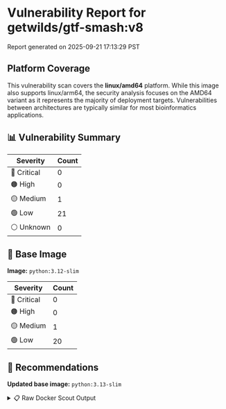 # Vulnerability Report for getwilds/gtf-smash:v8

Report generated on 2025-09-21 17:13:29 PST

## Platform Coverage

This vulnerability scan covers the **linux/amd64** platform. While this image also supports linux/arm64, the security analysis focuses on the AMD64 variant as it represents the majority of deployment targets. Vulnerabilities between architectures are typically similar for most bioinformatics applications.

## 📊 Vulnerability Summary

| Severity | Count |
|----------|-------|
| 🔴 Critical | 0 |
| 🟠 High | 0 |
| 🟡 Medium | 1 |
| 🟢 Low | 21 |
| ⚪ Unknown | 0 |

## 🐳 Base Image

**Image:** `python:3.12-slim`

| Severity | Count |
|----------|-------|
| 🔴 Critical | 0 |
| 🟠 High | 0 |
| 🟡 Medium | 1 |
| 🟢 Low | 20 |

## 🔄 Recommendations

**Updated base image:** `python:3.13-slim`

<details>
<summary>📋 Raw Docker Scout Output</summary>

```text
Target             │  getwilds/gtf-smash:v8  │    0C     0H     1M    21L   
    digest           │  840c91e5da99                   │                              
  Base image         │  python:3.12-slim               │    0C     0H     1M    20L   
  Updated base image │  python:3.13-slim               │    0C     0H     1M    20L   
                     │                                 │                              

What's next:
    View vulnerabilities → docker scout cves getwilds/gtf-smash:v8
    View base image update recommendations → docker scout recommendations getwilds/gtf-smash:v8
    Include policy results in your quickview by supplying an organization → docker scout quickview getwilds/gtf-smash:v8 --org <organization>
```
</details>
